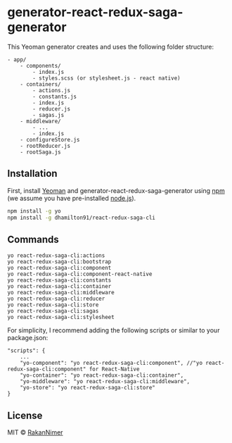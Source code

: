# generator-react-redux-saga-generator

This Yeoman generator creates and uses the following folder structure:

```
- app/
	- components/
		- index.js
		- styles.scss (or stylesheet.js - react native)
	- containers/
		- actions.js
		- constants.js
		- index.js
		- reducer.js
		- sagas.js
	- middleware/
		- ...
		- index.js
	- configureStore.js
	- rootReducer.js
	- rootSaga.js
```
	

## Installation

First, install [Yeoman](http://yeoman.io) and generator-react-redux-saga-generator using [npm](https://www.npmjs.com/) (we assume you have pre-installed [node.js](https://nodejs.org/)).

```bash
npm install -g yo
npm install -g dhamilton91/react-redux-saga-cli
```


## Commands

```
yo react-redux-saga-cli:actions
yo react-redux-saga-cli:bootstrap
yo react-redux-saga-cli:component
yo react-redux-saga-cli:component-react-native
yo react-redux-saga-cli:constants
yo react-redux-saga-cli:container
yo react-redux-saga-cli:middleware
yo react-redux-saga-cli:reducer
yo react-redux-saga-cli:store
yo react-redux-saga-cli:sagas
yo react-redux-saga-cli:stylesheet
```

For simplicity, I recommend adding the following scripts or similar to your package.json:

```
"scripts": {
	...
	"yo-component": "yo react-redux-saga-cli:component", //"yo react-redux-saga-cli:component" for React-Native
	"yo-container": "yo react-redux-saga-cli:container",
	"yo-middleware": "yo react-redux-saga-cli:middleware",
	"yo-store": "yo react-redux-saga-cli:store"
}
```


## License

MIT © [RakanNimer](https://www.github.com/RakanNimer)


